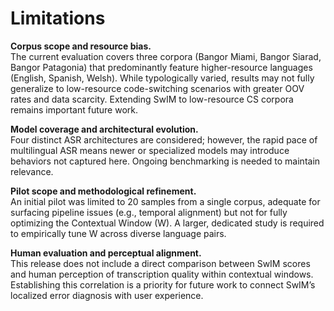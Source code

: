 # Limitations

**Corpus scope and resource bias.**  
The current evaluation covers three corpora (Bangor Miami, Bangor Siarad, Bangor Patagonia) that predominantly feature higher-resource languages (English, Spanish, Welsh). While typologically varied, results may not fully generalize to low-resource code-switching scenarios with greater OOV rates and data scarcity. Extending SwIM to low-resource CS corpora remains important future work.

**Model coverage and architectural evolution.**  
Four distinct ASR architectures are considered; however, the rapid pace of multilingual ASR means newer or specialized models may introduce behaviors not captured here. Ongoing benchmarking is needed to maintain relevance.

**Pilot scope and methodological refinement.**  
An initial pilot was limited to 20 samples from a single corpus, adequate for surfacing pipeline issues (e.g., temporal alignment) but not for fully optimizing the Contextual Window (W). A larger, dedicated study is required to empirically tune W across diverse language pairs.

**Human evaluation and perceptual alignment.**  
This release does not include a direct comparison between SwIM scores and human perception of transcription quality within contextual windows. Establishing this correlation is a priority for future work to connect SwIM’s localized error diagnosis with user experience.
